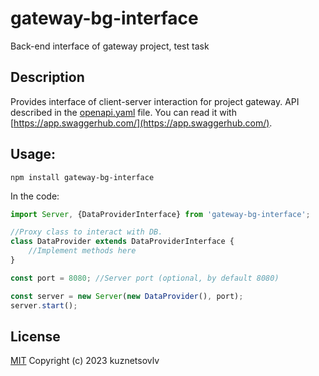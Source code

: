 # gateway-bg-interface

Back-end interface of gateway project, test task

## Description
Provides interface of client-server interaction for project gateway. API described in the [openapi.yaml](./openapi.yaml) file. You can read it with [https://app.swaggerhub.com/](https://app.swaggerhub.com/).

## Usage:
```shell
npm install gateway-bg-interface
````

In the code:

```javascript
import Server, {DataProviderInterface} from 'gateway-bg-interface';

//Proxy class to interact with DB.
class DataProvider extends DataProviderInterface {
    //Implement methods here
}

const port = 8080; //Server port (optional, by default 8080)

const server = new Server(new DataProvider(), port);
server.start();
```

## License

[MIT](./LICENSE 'MIT') Copyright (c) 2023 kuznetsovlv
